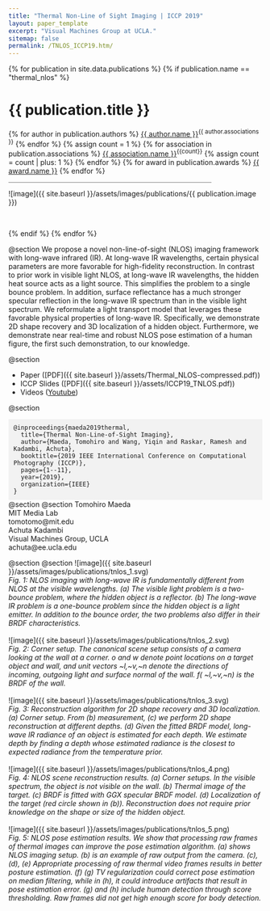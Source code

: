 ```yaml
---
title: "Thermal Non-Line of Sight Imaging | ICCP 2019"
layout: paper_template
excerpt: "Visual Machines Group at UCLA."
sitemap: false
permalink: /TNLOS_ICCP19.htm/
---
```


{% for publication in site.data.publications %}
{% if publication.name == "thermal_nlos" %}

# {{ publication.title }}
{% for author in publication.authors %} [{{ author.name }}]({{author.link}})<sup>{{ author.associations }}</sup>
{% endfor %}
{% assign count = 1 %}
{% for association in publication.associations %} [{{ association.name }}]({{association.link}})<sup>{{count}}</sup> {% assign count = count | plus: 1 %}
{% endfor %}
{% for award in publication.awards %} [{{ award.name }}]({{award.link}})
{% endfor %}
<hr class="center" style="width: 80%; color: grey; height: 0.2px; background-color:grey;"/>

![image]({{ site.baseurl }}/assets/images/publications/{{ publication.image }})

<br>

{% endif %}
{% endfor %}

<!--

  1 Abstract
  2 Files
  3 Citations
  4 Press
  5 Contact
  6 FAQ
  7 Media

-->

@section
We propose a novel non-line-of-sight (NLOS) imaging framework with long-wave infrared (IR). At long-wave IR wavelengths, certain physical parameters are more favorable for high-fidelity reconstruction. In contrast to prior work in visible light NLOS, at long-wave IR wavelengths, the hidden heat source acts as a light source. This simplifies the problem to a single bounce problem. In addition, surface reflectance has a much stronger specular reflection in the long-wave IR spectrum than in the visible light spectrum. We reformulate a light transport model that leverages these favorable physical properties of long-wave IR. Specifically, we demonstrate 2D shape recovery and 3D localization of a hidden object. Furthermore, we demonstrate near real-time and robust NLOS pose estimation of a human figure, the first such demonstration, to our knowledge.


@section 
- Paper ([PDF]({{ site.baseurl }}/assets/Thermal_NLOS-compressed.pdf))
- ICCP Slides ([PDF]({{ site.baseurl }}/assets/ICCP19_TNLOS.pdf))
- Videos ([Youtube](https://www.youtube.com/watch?v=H6aX9Wkncxc))

@section
<div style="background-color: #f2f2f2; padding: 10px; font-family: monospace; font-size: 12px;">
@inproceedings{maeda2019thermal, <br>
  &nbsp; title={Thermal Non-Line-of-Sight Imaging}, <br>
  &nbsp; author={Maeda, Tomohiro and Wang, Yiqin and Raskar, Ramesh and Kadambi, Achuta}, <br>
  &nbsp; booktitle={2019 IEEE International Conference on Computational Photography (ICCP)}, <br>
  &nbsp; pages={1--11}, <br>
  &nbsp; year={2019}, <br>
  &nbsp; organization={IEEE} <br>
}
</div>
@section
@section
Tomohiro Maeda <br>
MIT Media Lab <br>
tomotomo@mit.edu <br>
Achuta Kadambi <br>
Visual Machines Group, UCLA <br>
achuta@ee.ucla.edu

@section
@section
![image]({{ site.baseurl }}/assets/images/publications/tnlos_1.svg)
<br>
*Fig. 1: NLOS imaging with long-wave IR is fundamentally different from NLOS at the visible wavelengths. (a) The visible light problem is a two-bounce problem, where the hidden object is a reflector. (b) The long-wave IR problem is a one-bounce problem since the hidden object is a light emitter. In addition to the bounce order, the two problems also differ in their BRDF characteristics.*
<br><br>
![image]({{ site.baseurl }}/assets/images/publications/tnlos_2.svg)
<br>
*Fig. 2: Corner setup. The canonical scene setup consists of a camera looking at the wall at a corner. o and w denote point locations on a target object and wall, and unit vectors ~l,~v,~n denote the directions of incoming, outgoing light and surface normal of the wall. f( ~l,~v,~n) is the BRDF of the wall.*
<br><br>
![image]({{ site.baseurl }}/assets/images/publications/tnlos_3.svg)
<br>
*Fig. 3: Reconstruction algorithm for 2D shape recovery and 3D localization. (a) Corner setup. From (b) measurement, (c) we perform 2D shape reconstruction at different depths. (d) Given the fitted BRDF model, long-wave IR radiance of an object is estimated for each depth. We estimate depth by finding a depth whose estimated radiance is the closest to expected radiance from the temperature prior.*
<br><br>
![image]({{ site.baseurl }}/assets/images/publications/tnlos_4.png)
<br>
*Fig. 4: NLOS scene reconstruction results. (a) Corner setups. In the visible spectrum, the object is not visible on the wall. (b) Thermal image of the target. (c) BRDF is fitted with GGX specular BRDF model. (d) Localization of the target (red circle shown in (b)). Reconstruction does not require prior knowledge on the shape or size of the hidden object.*
<br><br>
![image]({{ site.baseurl }}/assets/images/publications/tnlos_5.png)
<br>
*Fig. 5: NLOS pose estimation results. We show that processing raw frames of thermal images can improve the pose estimation algorithm. (a) shows NLOS imaging setup. (b) is an example of raw output from the camera. (c), (d), (e) Appropriate processing of raw thermal video frames results in better posture estimation. (f) (g) TV regularization could correct pose estimation on median filtering, while in (h), it could introduce artifacts that result in pose estimation error. (g) and (h) include human detection through score thresholding. Raw frames did not get high enough score for body detection.*
